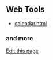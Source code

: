 ## Web Tools

- [calendar.html](../calendar.html)

### and more

[Edit this page](https://github.com/tkhr-ssk/webtools/edit/master/README.md)

